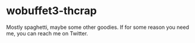 # wobuffet3-thcrap
Mostly spaghetti, maybe some other goodies. If for some reason you need me, you can reach me on Twitter.
